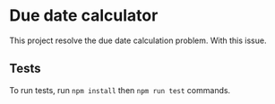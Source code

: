 # Due date calculator

This project resolve the due date calculation problem. With this issue.

## Tests

To run tests, run `npm install` then `npm run test` commands.
